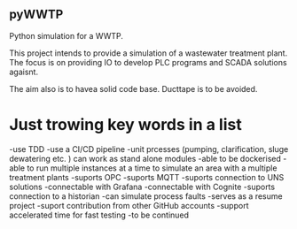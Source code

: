 ## pyWWTP
Python simulation for a WWTP.

This project intends to provide a simulation of a wastewater treatment plant. The focus is on providing IO to develop PLC programs and SCADA solutions agaisnt.

The aim also is to havea solid code base. Ducttape is to be avoided.

# Just trowing key words in a list
-use TDD
-use a CI/CD pipeline
-unit prcesses (pumping, clarification, sluge dewatering etc. ) can work as stand alone modules
-able to be dockerised
-able to run multiple instances at a time to simulate an area with a multiple treatment plants
-suports OPC
-suports MQTT
-suports connection to UNS solutions
-connectable with Grafana
-connectable with Cognite
-suports connection to a historian
-can simulate process faults
-serves as a resume project
-suport contribution from other GitHub accounts
-support accelerated time for fast testing
-to be continued

